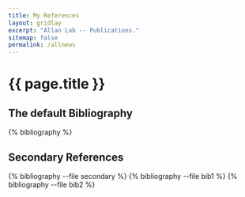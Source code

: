 ```yaml
---
title: My References
layout: gridlay
excerpt: "Allan Lab -- Publications."
sitemap: false
permalink: /allnews
---
```


{{ page.title }}
================

The default Bibliography
------------------------

{% bibliography %}

Secondary References
--------------------

{% bibliography --file secondary %}
{% bibliography --file bib1 %}
{% bibliography --file bib2 %}
